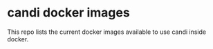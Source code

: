 candi docker images
=====

This repo lists the current docker images available to use candi inside docker.


